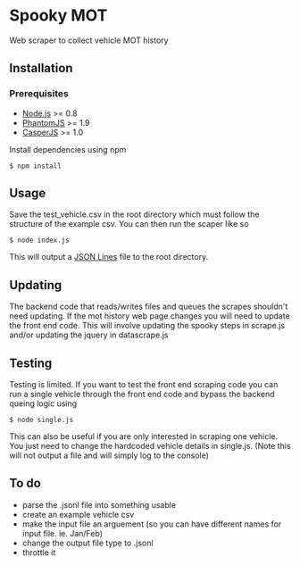 # Spooky MOT

Web scraper to collect vehicle MOT history

## Installation

### Prerequisites

* [Node.js](http://nodejs.org) >= 0.8
* [PhantomJS](http://phantomjs.org/) >= 1.9
* [CasperJS](http://casperjs.org/) >= 1.0

Install dependencies using npm

``` shell
$ npm install
```

## Usage

Save the test_vehicle.csv in the root directory which must follow the structure of the example csv. You can then run the scaper like so

```shell
$ node index.js
```

This will output a [JSON Lines](http://jsonlines.org/) file to the root directory.

## Updating

The backend code that reads/writes files and queues the scrapes shouldn't need updating. If the mot history web page changes you will need to update the front end code. This will involve updating the spooky steps in scrape.js and/or updating the jquery in datascrape.js

## Testing

Testing is limited. If you want to test the front end scraping code you can run a single vehicle through the front end code and bypass the backend queing logic using

```shell
$ node single.js
```

This can also be useful if you are only interested in scraping one vehicle. You just need to change the hardcoded vehicle details in single.js. (Note this will not output a file and will simply log to the console)

## To do

- parse the .jsonl file into something usable
- create an example vehicle csv
- make the input file an arguement (so you can have different names for input file. ie. Jan/Feb)
- change the output file type to .jsonl
- throttle it
